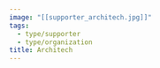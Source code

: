 ```yaml
---
image: "[[supporter_architech.jpg]]"
tags:
  - type/supporter
  - type/organization
title: Architech
---
```

